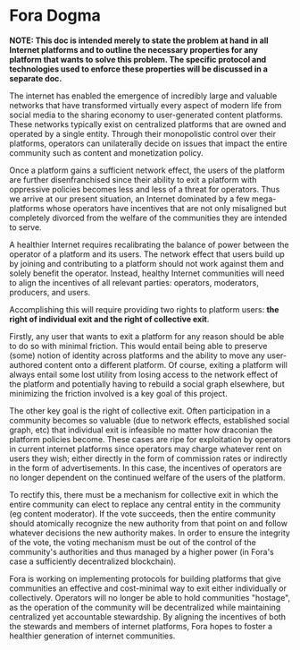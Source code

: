 # Fora Dogma

**NOTE: This doc is intended merely to state the problem at hand in all Internet platforms and to outline the necessary properties for any platform that wants to solve this problem. The specific protocol and technologies used to enforce these properties will be discussed in a separate doc.**

The internet has enabled the emergence of incredibly large and valuable networks that have transformed virtually every aspect of modern life from social media to the sharing economy to user-generated content platforms. These networks typically exist on centralized platforms that are owned and operated by a single entity. Through their monopolistic control over their platforms, operators can unilaterally decide on issues that impact the entire community such as content and monetization policy.

Once a platform gains a sufficient network effect, the users of the platform are further disenfranchised since their ability to exit a platform with oppressive policies becomes less and less of a threat for operators. Thus we arrive at our present situation, an Internet dominated by a few mega-platforms whose operators have incentives that are not only misaligned but completely divorced from the welfare of the communities they are intended to serve.

A healthier Internet requires recalibrating the balance of power between the operator of a platform and its users. The network effect that users build up by joining and contributing to a platform should not work against them and solely benefit the operator. Instead, healthy Internet communities will need to align the incentives of all relevant parties: operators, moderators, producers, and users.

Accomplishing this will require providing two rights to platform users: **the right of individual exit and the right of collective exit**. 

Firstly, any user that wants to exit a platform for any reason should be able to do so with minimal friction. This would entail being able to preserve (some) notion of identity across platforms and the ability to move any user-authored content onto a different platform. Of course, exiting a platform will always entail some lost utility from losing access to the network effect of the platform and potentially having to rebuild a social graph elsewhere, but minimizing the friction involved is a key goal of this project.

The other key goal is the right of collective exit. Often participation in a community becomes so valuable (due to network effects, established social graph, etc) that individual exit is infeasible no matter how draconian the platform policies become. These cases are ripe for exploitation by operators in current internet platforms since operators may charge whatever rent on users they wish; either directly in the form of commission rates or indirectly in the form of advertisements. In this case, the incentives of operators are no longer dependent on the continued welfare of the users of the platform.

To rectify this, there must be a mechanism for collective exit in which the entire community can elect to replace any central entity in the community (eg content moderator). If the vote succeeds, then the entire community should atomically recognize the new authority from that point on and follow whatever decisions the new authority makes. In order to ensure the integrity of the vote, the voting mechanism must be out of the control of the community's authorities and thus managed by a higher power (in Fora's case a sufficiently decentralized blockchain).

Fora is working on implementing protocols for building platforms that give communities an effective and cost-minimal way to exit either individually or collectively. Operators will no longer be able to hold communities "hostage", as the operation of the community will be decentralized while maintaining centralized yet accountable stewardship. By aligning the incentives of both the stewards and members of internet platforms, Fora hopes to foster a healthier generation of internet communities.